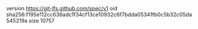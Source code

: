 version https://git-lfs.github.com/spec/v1
oid sha256:f195e112cc636adc1f34cf13ce10932c6f7bdda05341fb0c5b32c05da545219a
size 10757
